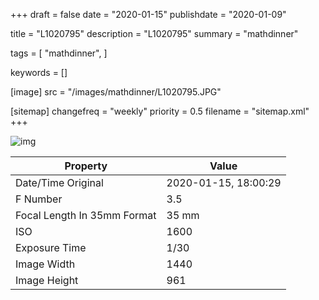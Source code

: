 +++
draft = false
date = "2020-01-15"
publishdate = "2020-01-09"

title = "L1020795"
description = "L1020795"
summary = "mathdinner"

tags = [
    "mathdinner",
]

keywords = []

[image]
    src = "/images/mathdinner/L1020795.JPG"

[sitemap]
    changefreq = "weekly"
    priority = 0.5
    filename = "sitemap.xml"
+++


![img](/images/mathdinner/L1020795.JPG)

Property | Value
---------|------
Date/Time Original              | 2020-01-15, 18:00:29
F Number                        | 3.5
Focal Length In 35mm Format     | 35 mm
ISO                             | 1600
Exposure Time                   | 1/30
Image Width                     | 1440
Image Height                    | 961
